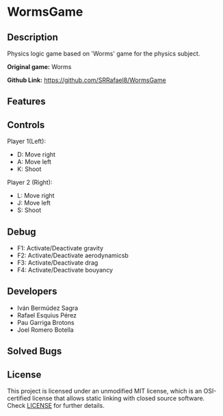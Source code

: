 # WormsGame

## Description
Physics logic game based on 'Worms' game for the physics subject.

**Original game:** Worms

**Github Link:** https://github.com/SRRafael8/WormsGame

## Features


## Controls
Player 1(Left):
 - D: Move right
 - A: Move left
 - K: Shoot

Player 2 (Right):
 - L: Move right
 - J: Move left
 - S: Shoot

## Debug
 - F1: Activate/Deactivate gravity
 - F2: Activate/Deactivate aerodynamicsb
 - F3: Activate/Deactivate drag
 - F4: Activate/Deactivate bouyancy

## Developers

 - Iván Bermúdez Sagra
 - Rafael Esquius Pérez
 - Pau Garriga Brotons
 - Joel Romero Botella

## Solved Bugs
 

## License

This project is licensed under an unmodified MIT license, which is an OSI-certified license that allows static linking with closed source software. Check [LICENSE](LICENSE) for further details.
